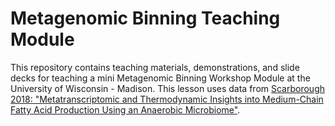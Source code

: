 # Metagenomic Binning Teaching Module

This repository contains teaching materials, demonstrations, and slide decks for teaching a mini Metagenomic Binning Workshop Module at the University of Wisconsin - Madison. This lesson uses data from [Scarborough 2018: "Metatranscriptomic and Thermodynamic Insights into Medium-Chain Fatty Acid Production Using an Anaerobic Microbiome"](https://msystems.asm.org/content/3/6/e00221-18). 